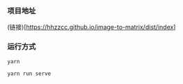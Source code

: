 ### 项目地址
(链接)[https://hhzzcc.github.io/image-to-matrix/dist/index]

### 运行方式
```
yarn

yarn run serve

```

